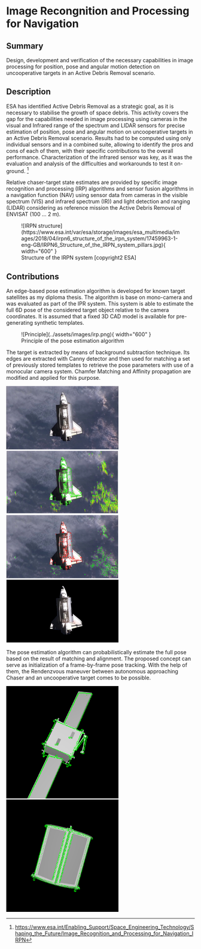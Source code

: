 # Image Recongnition and Processing for Navigation

## Summary

Design, development and verification of the necessary capabilities in image processing for position, pose and angular motion detection on uncooperative targets in an Active Debris Removal scenario.

## Description

ESA has identified Active Debris Removal as a strategic goal, as it is necessary to stabilise the growth of space debris. This activity covers the gap for the capabilities needed in image processing using cameras in the visual and Infrared range of the spectrum and LIDAR sensors for precise estimation of position, pose and angular motion on uncooperative targets in an Active Debris Removal scenario. Results had to be computed using only individual sensors and in a combined suite, allowing to identify the pros and cons of each of them, with their specific contributions to the overall performance. Characterization of the infrared sensor was key, as it was the evaluation and analysis of the difficulties and workarounds to test it on-ground. [^1]

Relative chaser-target state estimates are provided by specific image recognition and processing (IRP) algorithms and sensor fusion algorithms in a navigation function (NAV) using sensor data from cameras in the visible spectrum (VIS) and infrared spectrum (IR)) and light detection and ranging (LIDAR) considering as reference mission the Active Debris Removal of ENVISAT (100 … 2 m).

<figure markdown>
  ![IRPN structure](https://www.esa.int/var/esa/storage/images/esa_multimedia/images/2018/04/irpn6_structure_of_the_irpn_system/17459963-1-eng-GB/IRPN6_Structure_of_the_IRPN_system_pillars.jpg){ width="600" }
  <figcaption>Structure of the IRPN system [copyright2 ESA]</figcaption>
</figure>

## Contributions

An edge-based pose estimation algorithm is developed for known target satellites as my diploma thesis. The algorithm is base on mono-camera and was evaluated as part of the IPR system.
This system is able to estimate the full 6D pose of the considered target object relative to the camera coordinates. It is assumed that a fixed 3D CAD model is available
for pre-generating synthetic templates.

<figure markdown>
  ![Principle](../assets/images/irp.png){ width="600" }
  <figcaption>Principle of the pose estimation algorithm</figcaption>
</figure>

The target is extracted by means of background subtraction technique. Its edges are extracted with Canny detector and then used for matching a set of previously stored templates to retrieve the pose parameters with use of a monocular camera system. Chamfer Matching and Affinity propagation are modified and applied for this purpose.

<img src="../../assets/images/segmentation_input.png"  width="300">
<img src="../../assets/images/trajectory.png"  width="300">
<img src="../../assets/images/result_RANSAC.png"  width="300">
<img src="../../assets/images/segmentation_result.png"  width="300">

The pose estimation algorithm can probabilistically estimate the full pose based on the result of matching and alignment. The proposed concept can serve as initialization of a frame-by-frame pose tracking. With the help of them, the Rendenzvous maneuver between autonomous approaching Chaser and an uncooperative target comes to be possible.

<img src="../../assets/images/synthetic1_500_.png"  width="300">
<img src="../../assets/images/synthetic2_3500_.png"  width="300">

[^1]: https://www.esa.int/Enabling_Support/Space_Engineering_Technology/Shaping_the_Future/Image_Recognition_and_Processing_for_Navigation_IRPN
